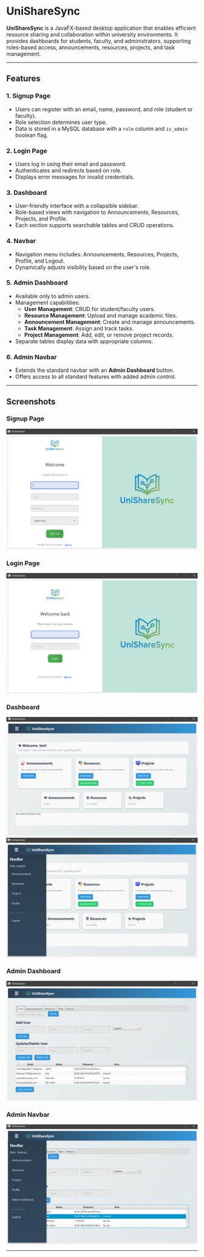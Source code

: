 # UniShareSync

**UniShareSync** is a JavaFX-based desktop application that enables efficient resource sharing and collaboration within university environments. It provides dashboards for students, faculty, and administrators, supporting roles-based access, announcements, resources, projects, and task management.

---

## Features

### 1. Signup Page
- Users can register with an email, name, password, and role (student or faculty).
- Role selection determines user type.
- Data is stored in a MySQL database with a `role` column and `is_admin` boolean flag.

### 2. Login Page
- Users log in using their email and password.
- Authenticates and redirects based on role.
- Displays error messages for invalid credentials.

### 3. Dashboard
- User-friendly interface with a collapsible sidebar.
- Role-based views with navigation to Announcements, Resources, Projects, and Profile.
- Each section supports searchable tables and CRUD operations.

### 4. Navbar
- Navigation menu includes: Announcements, Resources, Projects, Profile, and Logout.
- Dynamically adjusts visibility based on the user's role.

### 5. Admin Dashboard
- Available only to admin users.
- Management capabilities:
  - **User Management**: CRUD for student/faculty users.
  - **Resource Management**: Upload and manage academic files.
  - **Announcement Management**: Create and manage announcements.
  - **Task Management**: Assign and track tasks.
  - **Project Management**: Add, edit, or remove project records.
- Separate tables display data with appropriate columns.

### 6. Admin Navbar
- Extends the standard navbar with an **Admin Dashboard** button.
- Offers access to all standard features with added admin control.

---

##  Screenshots


### Signup Page  
![Signup Page](screenshots/signup_page.png)

### Login Page  
![Login Page](screenshots/login_page.png)

### Dashboard  
![Dashboard](screenshots/dashboard.png)  
![Dashboard with Navbar](screenshots/dashboardwithnavbar.png)

### Admin Dashboard  
![Admin Dashboard](screenshots/admin_dashboard.png)

### Admin Navbar  
![Admin Navbar](screenshots/admin_navbar.png)

---



